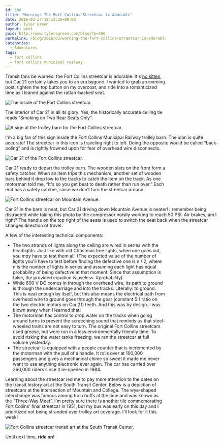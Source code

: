 ```yaml
---
id: 586
title: 'Warning: The Fort Collins Streetcar is Adorable'
date: 2016-03-27T18:12:25+00:00
author: Tyler Green
layout: post
guid: http://www.tyleragreen.com/blog/?p=586
permalink: /blog/2016/03/warning-the-fort-collins-streetcar-is-adorable/
categories:
  - Adventures
tags:
  - fort collins
  - fort collins municipal railway
---
```

Transit fans be warned: the Fort Collins streetcar is adorable. It's <a href="https://www.pinterest.com/pin/342766221620824493/" target="_blank">no kitten</a>, but Car 21 certainly takes you to an era bygone. I wanted to grab an evening post, tighten the top button on my overcoat, and ride into a romanticized time as I leaned against the rattan-backed seat.

<div style="width: 517px" class="wp-caption aligncenter">
  <img src="http://i0.wp.com/www.tyleragreen.com/blog_files/2016-03-trolley-training/trolley-training2.jpg?resize=507%2C676" alt="The inside of the Fort Collins streetcar." data-recalc-dims="1" />
  
  <p class="wp-caption-text">
    The interior of Car 21 in all its glory. Yes, the historically accurate ceiling tie reads &#8220;Smoking on Two Rear Seats Only&#8221;.
  </p>
</div>

<div style="width: 686px" class="wp-caption aligncenter">
  <img src="http://i0.wp.com/www.tyleragreen.com/blog_files/2016-03-trolley-training/trolley-training3.jpg?resize=676%2C676" alt="A sign at the trolley barn for the Fort Collins streetcar." data-recalc-dims="1" />
  
  <p class="wp-caption-text">
    I'm a big fan of this sign inside the Fort Collins Municipal Railway trolley barn. The icon is quite accurate! The streetcar in this icon is traveling right to left. Doing the opposite would be called &#8220;back-poling&#8221; and is rightly frowned upon for fear of overhead wire disconnects.
  </p>
</div>

<div style="width: 517px" class="wp-caption aligncenter">
  <img src="http://i2.wp.com/www.tyleragreen.com/blog_files/2016-03-trolley-training/trolley-training4.jpg?resize=507%2C676" alt="Car 21 of the Fort Collins streetcar." data-recalc-dims="1" />
  
  <p class="wp-caption-text">
    Car 21 ready to depart the trolley barn. The wooden slats on the front form a safety catcher. When an item trips this mechanism, another set of wooden bars behind it drop low to the tracks to catch the item on the track. As one motorman told me, &#8220;It's so you get beat to death rather than run over.&#8221; Each end has a safety catcher, since we don&#8217;t turn the streetcar around.
  </p>
</div>

<div style="width: 686px" class="wp-caption aligncenter">
  <img src="http://i1.wp.com/www.tyleragreen.com/blog_files/2016-03-trolley-training/trolley-training5.jpg?resize=676%2C507" alt="Fort Collins streetcar on Mountain Avenue." data-recalc-dims="1" />
  
  <p class="wp-caption-text">
    Car 21 in the barn is neat, but Car 21 driving down Mountain Avenue is neater! I remember being distracted while taking this photo by the compressor noisily working to reach 50 PSI. Air brakes, am I right? The handle on the top right of the seats is used to switch the seat back when the streetcar changes direction of travel.
  </p>
</div>

A few of the interesting technical components:

  * The two strands of lights along the ceiling are wired in series with the headlights. Just like with old Christmas tree lights, when one goes out, you _may_ have to test them all! (The expected value of the number of lights you'll have to test before finding the defective one is n / 2, where n is the number of lights in series and assuming each light has equal probability of being defective at that moment. Since that assumption is false, the provided equation is useless. #probability)
  * While 600 V DC comes in through the overhead wire, its path to ground is through the undercarriage and into the tracks. Literally: to ground. This is neat enough by itself, but this also means the electrical path from overhead wire to ground goes through the gear (constant 5:1 ratio on the two electric motors on Car 21) teeth. And this was by design. I was blown away when I learned that!
  * The motorman has control to drop water on the tracks when going around turns to prevent the screeching sound that reminds us that steel-wheeled trains are not easy to turn. The original Fort Collins streetcars used grease, but were run in a less environmentally friendly time. To avoid risking the water tanks freezing, we ran the streetcar at full volume yesterday.
  * The streetcar is equipped with a people counter that is incremented by the motorman with the pull of a handle. It rolls over at 100,000 passengers and gives a mechanical chime so sweet it made me never want to use anything electronic ever again. The car has carried over 260,000 riders since it re-opened in 1984.

Learning about the streetcar led me to pay more attention to the dates on the transit history art at the South Transit Center. Below is a depiction of streetcars at the intersection of Mountain and College. The wye-shaped interchange was famous among train buffs at the time and was known as the &#8220;Three-Way Meet&#8221;. I'm pretty sure there is another tile commemorating Fort Collins&#8217; final streetcar in 1951, but my bus was early on this day and I prioritized not being stranded over trolley art coverage. I&#8217;ll look for it this week!

<img class="aligncenter" src="http://i0.wp.com/www.tyleragreen.com/blog_files/2016-03-trolley-training/trolley-training1.jpg?resize=507%2C676" alt="Fort Collins streetcar transit art at the South Transit Center." data-recalc-dims="1" />

Until next time, **ride on**!
